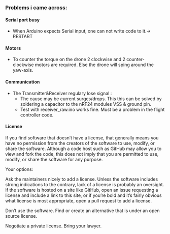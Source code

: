 ### Problems i came across:

#### Serial port busy
- When Arduino expects Serial input, one can not write code to it.-> RESTART


#### Motors
- To counter the torque on the drone 2 clockwise and 2 counter-clockwise motors are required. Else the drone will sping around the yaw-axis.

#### Communication
- The Transmitter&Receiver regulary lose signal : 
  - The cause may be current surges/drops. This this can be solved by soldering a capacitor to the nRF24 modules VSS & ground pin.
  - Test with receiver_raw.ino works fine. Must be a problem in the flight controller code.

#### License

If you find software that doesn’t have a license, that generally means you have no permission from the creators of the software to use, modify, or share the software. Although a code host such as GitHub may allow you to view and fork the code, this does not imply that you are permitted to use, modify, or share the software for any purpose.

Your options:

Ask the maintainers nicely to add a license. Unless the software includes strong indications to the contrary, lack of a license is probably an oversight. If the software is hosted on a site like GitHub, open an issue requesting a license and include a link to this site, or if you’re bold and it’s fairly obvious what license is most appropriate, open a pull request to add a license.

Don’t use the software. Find or create an alternative that is under an open source license.

Negotiate a private license. Bring your lawyer.
